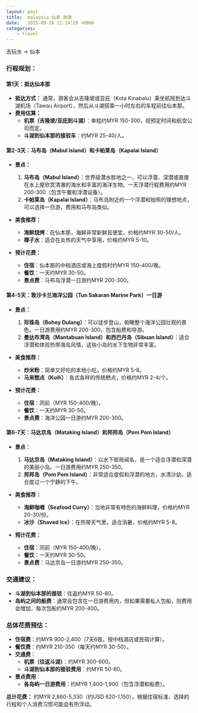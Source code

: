 ```yaml
---
layout: post
title:  malaysia 仙本 旅游
date:   2025-09-28 11:24:29 +0800
categories: 
    - travel
---
```


去玩水 -> 仙本

### 行程规划：

#### **第1天：抵达仙本那**
- **抵达方式：** 通常，游客会从吉隆坡或亚庇（Kota Kinabalu）乘坐航班到达斗湖机场（Tawau Airport），然后从斗湖搭乘一小时左右的车程前往仙本那。
- **费用估算：** 
  - **机票（吉隆坡/亚庇到斗湖）**：单程约MYR 150-300，视预定时间和航空公司而定。
  - **斗湖到仙本那的接驳车**：约MYR 25-40/人。

#### **第2-3天：马布岛（Mabul Island）和卡帕莱岛（Kapalai Island）**
- **景点：**
  1. **马布岛（Mabul Island）**：世界级潜水胜地之一，可以浮潜、深潜或直接在水上屋欣赏清澈的海水和丰富的海洋生物。一天浮潜行程费用约MYR 200-300（包含午餐和浮潜设备）。
  2. **卡帕莱岛（Kapalai Island）**：马布岛附近的一个浮潜和拍照的理想地点，可以选择一日游，费用和马布岛类似。

- **美食推荐：**
  - **海鲜烧烤**：在仙本那，海鲜非常新鲜且便宜，价格约MYR 30-50/人。
  - **椰子水**：适合在炎热的天气中享用，价格约MYR 5-10。

- **预计花费：**
  - **住宿**：仙本那的中档酒店或海上度假村约MYR 150-400/晚。
  - **餐饮**：一天约MYR 30-50。
  - **景点费**：马布岛浮潜一日游约MYR 200-300。

#### **第4-5天：敦沙卡兰海洋公园（Tun Sakaran Marine Park）一日游**
- **景点：**
  1. **珍珠岛（Bohey Dulang）**：可以徒步登山，俯瞰整个海洋公园壮观的景色。一日游费用约MYR 200-300，包含船费和导游。
  2. **曼达布湾岛（Mantabuan Island）和西巴丹岛（Sibuan Island）**：适合浮潜和体验热带海岛风情，这些小岛的水下生物非常丰富。

- **美食推荐：**
  - **炒米粉**：简单又好吃的本地小吃，价格约MYR 5-8。
  - **马来糕点（Kuih）**：各式各样的传统糕点，价格约MYR 2-4/个。

- **预计花费：**
  - **住宿**：同前（MYR 150-400/晚）。
  - **餐饮**：一天约MYR 30-50。
  - **景点费**：海洋公园一日游约MYR 200-300。

#### **第6-7天：马达京岛（Mataking Island）和邦邦岛（Pom Pom Island）**
- **景点：**
  1. **马达京岛（Mataking Island）**：以水下邮局闻名，是一个适合浮潜和深潜的美丽小岛。一日游费用约MYR 250-350。
  2. **邦邦岛（Pom Pom Island）**：非常适合度假和浮潜的地方，水清沙幼，适合度过一个宁静的下午。

- **美食推荐：**
  - **海鲜咖喱（Seafood Curry）**：当地非常有特色的海鲜料理，价格约MYR 20-30/份。
  - **冰沙（Shaved Ice）**：在热带天气里，适合消暑，价格约MYR 5-8。

- **预计花费：**
  - **住宿**：同前（MYR 150-400/晚）。
  - **餐饮**：一天约MYR 30-50。
  - **景点费**：马达京岛一日游约MYR 250-350。

### 交通建议：
- **斗湖到仙本那的接驳**：往返约MYR 50-80。
- **岛屿之间的船费**：通常会包含在一日游费用内，但如果需要私人包船，则费用会增加，每次包船约MYR 200-400。

### 总体花费预估：
- **住宿费**：约MYR 900-2,400（7天6夜，按中档酒店或民宿计算）。
- **餐饮费**：约MYR 210-350（每天约MYR 30-50）。
- **交通费**：
  - **机票（往返斗湖）**：约MYR 300-600。
  - **斗湖到仙本那的接驳费用**：约MYR 50-80。
- **景点费用**：
  - **各岛屿一日游费用**：约MYR 1,400-1,900（包含浮潜和船费）。

**总计花费：** 约MYR 2,860-5,330（约USD 620-1,150），根据住宿标准、选择的行程和个人消费习惯可能会有所浮动。